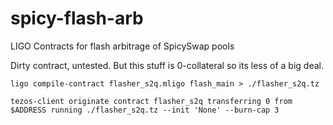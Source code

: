 # spicy-flash-arb
LIGO Contracts for flash arbitrage of SpicySwap pools

Dirty contract, untested. But this stuff is 0-collateral so its less of a big deal.

```
ligo compile-contract flasher_s2q.mligo flash_main > ./flasher_s2q.tz

tezos-client originate contract flasher_s2q transferring 0 from $ADDRESS running ./flasher_s2q.tz --init 'None' --burn-cap 3
```
